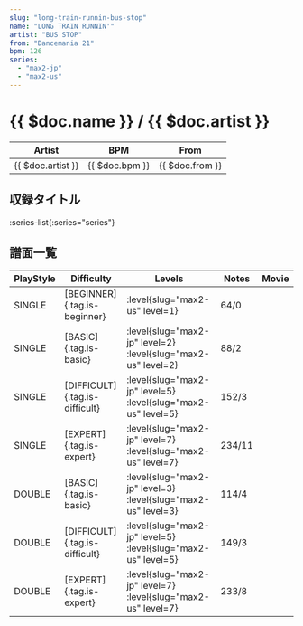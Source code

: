 ```yaml
---
slug: "long-train-runnin-bus-stop"
name: "LONG TRAIN RUNNIN'"
artist: "BUS STOP"
from: "Dancemania 21"
bpm: 126
series:
  - "max2-jp"
  - "max2-us"
---
```


# {{ $doc.name }} / {{ $doc.artist }}

|Artist|BPM|From|
|------|---|----|
|{{ $doc.artist }}|{{ $doc.bpm }}|{{ $doc.from }}|

## 収録タイトル

:series-list{:series="series"}

## 譜面一覧

|PlayStyle|Difficulty|Levels|Notes|Movie|
|---------|----------|------|-----|-----|
|SINGLE|[BEGINNER]{.tag.is-beginner}|<div class="field is-grouped is-grouped-multiline">:level{slug="max2-us" level=1}</div>|64/0||
|SINGLE|[BASIC]{.tag.is-basic}|<div class="field is-grouped is-grouped-multiline">:level{slug="max2-jp" level=2} :level{slug="max2-us" level=2}</div>|88/2||
|SINGLE|[DIFFICULT]{.tag.is-difficult}|<div class="field is-grouped is-grouped-multiline">:level{slug="max2-jp" level=5} :level{slug="max2-us" level=5}</div>|152/3||
|SINGLE|[EXPERT]{.tag.is-expert}|<div class="field is-grouped is-grouped-multiline">:level{slug="max2-jp" level=7} :level{slug="max2-us" level=7}</div>|234/11||
|DOUBLE|[BASIC]{.tag.is-basic}|<div class="field is-grouped is-grouped-multiline">:level{slug="max2-jp" level=3} :level{slug="max2-us" level=3}</div>|114/4||
|DOUBLE|[DIFFICULT]{.tag.is-difficult}|<div class="field is-grouped is-grouped-multiline">:level{slug="max2-jp" level=5} :level{slug="max2-us" level=5}</div>|149/3||
|DOUBLE|[EXPERT]{.tag.is-expert}|<div class="field is-grouped is-grouped-multiline">:level{slug="max2-jp" level=7} :level{slug="max2-us" level=7}</div>|233/8||

